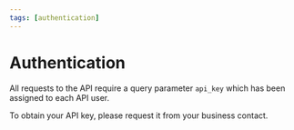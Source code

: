 ```yaml
---
tags: [authentication]
---
```


# Authentication

All requests to the API require a query parameter `api_key` which has been assigned to each API user.

To obtain your API key, please request it from your business contact.
